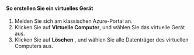 #### <a name="to-delete-a-virtual-device"></a>So erstellen Sie ein virtuelles Gerät

1. Melden Sie sich am klassischen Azure-Portal an.
2. Klicken Sie auf **Virtuelle Computer**, und wählen Sie das virtuelle Gerät aus.
3. Klicken Sie auf **Löschen** , und wählen Sie alle Datenträger des virtuellen Computers aus.



<!--HONumber=Jan17_HO1-->


